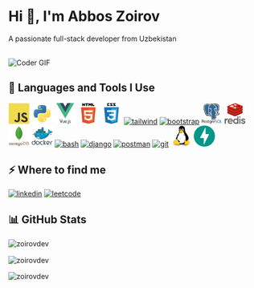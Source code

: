 <h1>Hi 👋, I'm Abbos Zoirov</h1>
<p>A passionate full-stack developer from Uzbekistan</p>

<br>
<img alt="Coder GIF" height=250 width=350 src="https://miro.medium.com/max/1360/0*7Q3yvSIv_t0ioJ-Z.gif" />

<h2>🚀 Languages and Tools I Use</h2>
<p>
  <a href="https://www.javascript.com/" target="_blank"><img src="https://raw.githubusercontent.com/devicons/devicon/master/icons/javascript/javascript-original.svg" alt="javascript" width="42" height="42" /></a>
  <a href="https://www.python.org/" target="_blank"><img src="https://raw.githubusercontent.com/devicons/devicon/master/icons/python/python-original.svg" alt="python" width="42" height="42" /></a>
  <a href="https://vuejs.org/" target="_blank"><img src="https://raw.githubusercontent.com/devicons/devicon/master/icons/vuejs/vuejs-original-wordmark.svg" alt="vuejs" width="42" height="42" /></a>
  <a href="https://developer.mozilla.org/en-US/docs/Web/HTML" target="_blank"><img src="https://raw.githubusercontent.com/devicons/devicon/master/icons/html5/html5-original-wordmark.svg" alt="html5" width="42" height="42" /></a>
  <a href="https://developer.mozilla.org/en-US/docs/Web/CSS" target="_blank"><img src="https://raw.githubusercontent.com/devicons/devicon/master/icons/css3/css3-original-wordmark.svg" alt="css3" width="42" height="42" /></a>
  <a href="https://tailwindcss.com/" target="_blank"><img src="https://www.vectorlogo.zone/logos/tailwindcss/tailwindcss-icon.svg" alt="tailwind" width="42" height="42" /></a>
  <a href="https://getbootstrap.com/" target="_blank"><img src="https://upload.wikimedia.org/wikipedia/commons/b/b2/Bootstrap_logo.svg" alt="bootstrap" width="42" height="42" /></a>
  <a href="https://www.postgresql.org/" target="_blank"><img src="https://raw.githubusercontent.com/devicons/devicon/master/icons/postgresql/postgresql-original-wordmark.svg" alt="postgresql" width="42" height="42" /></a>
  <a href="https://redis.io/" target="_blank"><img src="https://raw.githubusercontent.com/devicons/devicon/master/icons/redis/redis-original-wordmark.svg" alt="redis" width="42" height="42" /></a>
  <a href="https://www.mongodb.com/" target="_blank"><img src="https://raw.githubusercontent.com/devicons/devicon/master/icons/mongodb/mongodb-original-wordmark.svg" alt="mongodb" width="42" height="42" /></a>
  <a href="https://www.docker.com/" target="_blank"><img src="https://raw.githubusercontent.com/devicons/devicon/master/icons/docker/docker-original-wordmark.svg" alt="docker" width="42" height="42" /></a>
  <a href="https://www.gnu.org/software/bash/" target="_blank"><img src="https://upload.wikimedia.org/wikipedia/commons/4/4b/Bash_Logo_Colored.svg" alt="bash" width="42" height="42" /></a>
  <a href="https://www.djangoproject.com/" target="_blank"><img src="https://cdn.worldvectorlogo.com/logos/django.svg" alt="django" width="42" height="42" /></a>
  <a href="https://www.postman.com/" target="_blank"><img src="https://www.vectorlogo.zone/logos/getpostman/getpostman-icon.svg" alt="postman" width="42" height="42" /></a>
  <a href="https://git-scm.com/" target="_blank"><img src="https://www.vectorlogo.zone/logos/git-scm/git-scm-icon.svg" alt="git" width="42" height="42" /></a>
  <a href="https://www.linux.org/" target="_blank"><img src="https://raw.githubusercontent.com/devicons/devicon/master/icons/linux/linux-original.svg" alt="linux" width="42" height="42" /></a>
  <a href="https://fastapi.tiangolo.com/" target="_blank"><img src="https://raw.githubusercontent.com/devicons/devicon/master/icons/fastapi/fastapi-original.svg" alt="fastapi" width="42" height="42" /></a>
</p>

<h2>⚡️ Where to find me</h2>
<p>
  <a href="https://www.linkedin.com/in/dotnetbuilt" target="_blank"><img src="https://img.shields.io/badge/-LinkedIn-%230077B5?style=for-the-badge&logo=linkedin&logoColor=white" alt="linkedin" /></a>
  <a href="https://leetcode.com/zoirov1/" target="_blank"><img src="https://img.shields.io/badge/LeetCode-000?style=for-the-badge&logo=LeetCode&logoColor=yellow" alt="leetcode" /></a>
</p>

<h2>📊 GitHub Stats</h2>
<p><img align="center" src="https://github-readme-stats.vercel.app/api?username=zoirovdev&show_icons=true&locale=en" alt="zoirovdev" /></p>
<p><img align="center" src="https://github-readme-streak-stats.herokuapp.com/?user=zoirovdev&" alt="zoirovdev" /></p>
<p><img align="center" src="https://github-readme-stats.vercel.app/api/top-langs?username=zoirovdev&show_icons=true&locale=en&layout=compact" alt="zoirovdev" /></p>
